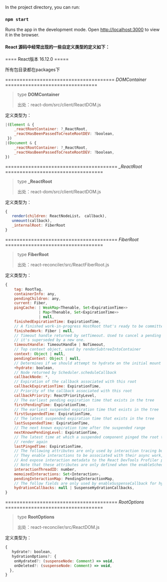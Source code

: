 In the project directory, you can run:

### `npm start`

Runs the app in the development mode.
Open [http://localhost:3000](http://localhost:3000) to view it in the browser.

#### React 源码中经常出现的一些自定义类型的定义如下：

====   React版本 16.12.0   =====

所有包目录都在packages下

====================================== *DOMContainer* ================================

> type **DOMContainer**
>
> 出处：react-dom/src/client/ReactDOM.js

定义类型为：

```js
|(Element & {
    _reactRootContainer: ?_ReactRoot,
    _reactHasBeenPassedToCreateRootDEV: ?boolean,
 })
|(Document & {
    _reactRootContainer: ?_ReactRoot,
    _reactHasBeenPassedToCreateRootDEV: ?boolean,
})
```



======================================= *_ReactRoot* ==================================

> type **_ReactRoot**
>
> 出处：react-dom/src/client/ReactDOM.js

定义类型为：

```javascript
{
   render(children: ReactNodeList， callback),
   unmount(callback),
   _internalRoot: FiberRoot
}
```



======================================= *FiberRoot* ==================================

> type **FiberRoot**
>
> 出处：react-reconciler/src/ReactFiberRoot.js

定义类型为：

```jsx
{
    tag: RootTag,
    containerInfo: any,
    pendingChildren: any,
    current: Fiber,
    pingCache: | WeakMap<Thenable, Set<ExpirationTime>>
               | Map<Thenable, Set<ExpirationTime>>
        	   | null,
    finishedExpirationTime: ExpirationTime,
    // A finished work-in-progress HostRoot that's ready to be committed.
    finishedWork: Fiber | null,
    // Timeout handle returned by setTimeout. Used to cancel a pending timeout, if
    // it's superseded by a new one.
    timeoutHandle: TimeoutHandle | NoTimeout,
    // Top context object, used by renderSubtreeIntoContainer
    context: Object | null,
    pendingContext: Object | null,
    // Determines if we should attempt to hydrate on the initial mount
    +hydrate: boolean,
    // Node returned by Scheduler.scheduleCallback
    callbackNode: *,
    // Expiration of the callback associated with this root
    callbackExpirationTime: ExpirationTime,
    // Priority of the callback associated with this root
    callbackPriority: ReactPriorityLevel,
    // The earliest pending expiration time that exists in the tree
    firstPendingTime: ExpirationTime,
    // The earliest suspended expiration time that exists in the tree
    firstSuspendedTime: ExpirationTime,
    // The latest suspended expiration time that exists in the tree
    lastSuspendedTime: ExpirationTime,
    // The next known expiration time after the suspended range
    nextKnownPendingLevel: ExpirationTime,
    // The latest time at which a suspended component pinged the root to
    // render again
    lastPingedTime: ExpirationTime,
    // The following attributes are only used by interaction tracing builds.
    // They enable interactions to be associated with their async work,
    // And expose interaction metadata to the React DevTools Profiler plugin.
    // Note that these attributes are only defined when the enableSchedulerTracing flag is    enabled.
    interactionThreadID: number,
    memoizedInteractions: Set<Interaction>,
    pendingInteractionMap: PendingInteractionMap,
    // The follow fields are only used by enableSuspenseCallback for hydration.
    hydrationCallbacks: null | SuspenseHydrationCallbacks,
}
```



======================================= *RootOptions* ==================================

> type **RootOptions**
>
> 出处：react-reconciler/src/ReactDOM.js

定义类型为：

```js
{
   hydrate?: boolean,
   hydrationOptions?: {
    onHydrated?: (suspenseNode: Comment) => void,
    onDeleted?: (suspenseNode: Comment) => void,
  },
}
```



